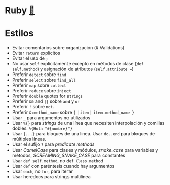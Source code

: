 Ruby [:link:](https://github.com/ruby/ruby)
=========

# Estilos

* Evitar comentarios sobre organización (# Validations)
* Evitar `return` explícitos
* Evitar el uso de `;`
* No usar `self` explícitamente excepto en métodos de clase (`def self.method`) y asignación de atributos (`self.attribute =`)
* Preferir `detect` sobre `find`
* Preferir `select` sobre `find_all`
* Preferir `map` sobre `collect`
* Preferir `reduce` sobre `inject`
* Preferir `double` quotes for `strings`
* Preferir `&&` and `||` sobre `and` y `or`
* Preferir `!` sobre `not`.
* Preferir `&:method_name` sobre `{ |item| item.method_name }`
* Usar `_` para argumentos no utilizados
* Usar `%{}` para _strings_ de una línea que necesiten interpolación y comillas dobles. `%{Hola "#{nombre}"}`
* Usar `{...}` para bloques de una linea. Usar `do..end` para bloques de múltiples líneas.
* Usar el sufijo `?` para _predicate methods_
* Usar _CamelCase_ para clases y módulos, _snake_case_ para variables y métodos, _SCREAMING_SNAKE_CASE_ para constantes
* Usar `def self.method`, no `def Class.method`
* Usar `def` con paréntesis cuando hay argumentos
* Usar `each`, no `for`, para iterar
* Usar heredocs para strings multilínea

